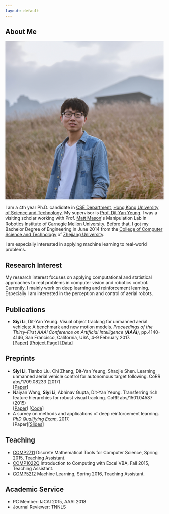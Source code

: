 ```yaml
---
layout: default
---
```


## About Me

<img class="profile-picture" src="portrait.jpg">

I am a 4th year Ph.D. candidate in [CSE Department](http://www.cse.ust.hk/), [Hong Kong University of Science and Technology](http://www.ust.hk). My supervisor is [Prof. Dit-Yan Yeung](http://www.cse.ust.hk/~dyyeung). I was a visiting scholar working with Prof. [Matt Mason](http://www.cs.cmu.edu/~mason/)'s Manipulation Lab in Robotics Institute of [Carnegie Mellon University](http://www.cmu.edu/). Before that, I got my Bachelor Degree of Engineering in June 2014 from the [College of Computer Science and Technology](http://www.cs.zju.edu.cn/) of [Zhejiang University](http://www.zju.edu.cn).

I am especially interested in applying machine learning to real-world problems.

## Research Interest

My research interest focuses on applying computational and statistical approaches to real problems in computer vision and robotics control. Currently, I mainly work on deep learning and reinforcement learning. Especially I am interested in the  perception and control of aerial robots.

## Publications

*	**Siyi Li**, Dit-Yan Yeung. Visual object tracking for unmanned aerial vehicles: A benchmark and new motion models. *Proceedings of the Thirty-First AAAI Conference on Artificial Intelligence (**AAAI**)*, pp.4140-4146, San Francisco, California, USA, 4-9 February 2017.   
    [[Paper](http://aaai.org/ocs/index.php/AAAI/AAAI17/paper/view/14338/14292)] [[Project Page](https://github.com/flyers/drone-tracking)] [[Data](https://www.dropbox.com/s/s1fj99s2six4lrs/DTB70.tar.gz?dl=0)]

## Preprints

*	**Siyi Li**, Tianbo Liu, Chi Zhang, Dit-Yan Yeung, Shaojie Shen. Learning unmanned aerial vehicle control for autonomous target following. CoRR abs/1709.08233 (2017)  
	[[Paper](https://arxiv.org/pdf/1709.08233.pdf)]
*	Naiyan Wang, **Siyi Li**, Abhinav Gupta, Dit-Yan Yeung. Transferring rich feature hierarchies for robust visual tracking. CoRR abs/1501.04587 (2015)  
	[[Paper](https://arxiv.org/pdf/1501.04587.pdf)] [[Code](https://www.dropbox.com/s/e34mta1wxv50n95/SODLT_release.zip?dl=0)]
*	A survey on methods and applications of deep reinforcement learning. *PhD Qualifying Exam*, 2017.  
	[Paper][[Slides](http://lisiyi.me/paper/PQE_DRL_slides.pdf)]

## Teaching

* 	[COMP2711](https://course.cse.ust.hk/comp2711/) Discrete Mathematical Tools for Computer Science,
	Spring 2015, Teaching Assistant.
* 	[COMP1022Q](https://course.cse.ust.hk/comp1022q/) Introduction to Computing with Excel VBA,
	Fall 2015, Teaching Assistant.
*	[COMP5212](https://course.cse.ust.hk/comp5212/) Machine Learning,
	Spring 2016, Teaching Assistant.

## Academic Service
*	PC Member: IJCAI 2015, AAAI 2018
*	Journal Reviewer: TNNLS
